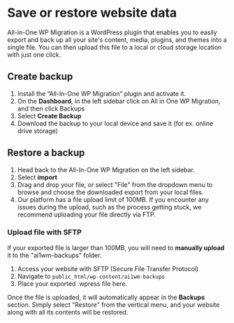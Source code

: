 #  Save or restore website data

All-in-One WP Migration is a WordPress plugin that enables you to easily export and back up all your site's content, media, plugins, and themes into a single file. 
You can then upload this file to a local or cloud storage location with just one click. 


## Create backup

1. Install the “All-In-One WP Migration” plugin and activate it.
2. On the **Dashboard**, in the left sidebar click on All in One WP Migration, and then click Backups
3. Select **Create Backup** 
4. Download the backup to your local device and save it (for ex. online drive storage)



## Restore a backup

1. Head back to the All-In-One WP Migration on the left sidebar.
2. Select **import**
3. Drag and drop your file, or select "File" from the dropdown menu to browse and choose the downloaded export from your local files.
4. Our platform has a file upload limit of 100MB. If you encounter any issues during the upload, such as the process getting stuck, we recommend uploading your file directly via FTP.


### Upload file with SFTP

If your exported file is larger than 100MB, you will need to **manually upload** it to the "ai1wm-backups" folder.

1. Access your website with SFTP (Secure File Transfer Protocol)
2. Navigate to `public_html/wp-content/ai1wm-backups`
3. Place your exported .wpress file here.


Once the file is uploaded, it will automatically appear in the **Backups** section. Simply select "Restore" from the vertical menu, and your website along with all its contents will be restored.
